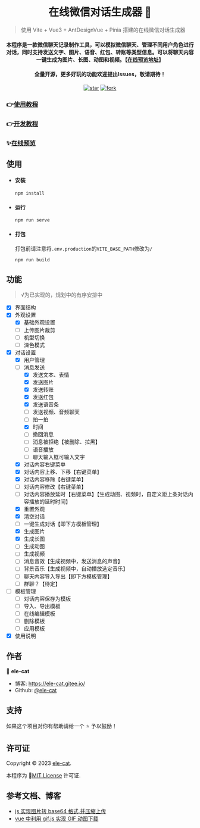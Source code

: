 <h1 align="center">在线微信对话生成器 👋</h1>

> 使用 Vite + Vue3 + AntDesignVue + Pinia 搭建的在线微信对话生成器

<div align="center">
  <h4>本程序是一款微信聊天记录制作工具，可以模拟微信聊天、管理不同用户角色进行对话，同时支持发送文字、图片、语音、红包、转账等类型信息。可以将聊天内容一键生成为图片、长图、动图和视频。【<a href='https://ele-cat.gitee.io/vue3-wechat-tool/' target="_blank">在线预览地址</a>】</h4>
  <h4>全量开源，更多好玩的功能欢迎提出Issues，敬请期待！</h4>
</div>

<div align="center">
  <a href='https://gitee.com/ele-cat/vue3-wechat-tool/stargazers' target="_blank"><img src='https://gitee.com/ele-cat/vue3-wechat-tool/badge/star.svg?theme=dark' alt='star'></img></a>
  <a href='https://gitee.com/ele-cat/vue3-wechat-tool/members' target="_blank"><img src='https://gitee.com/ele-cat/vue3-wechat-tool/badge/fork.svg?theme=dark' alt='fork'></img></a>
</div>

<!-- <img alt="欢迎⭐️" src="https://img.shields.io/badge/欢迎-⭐️-blue.svg?cacheSeconds=2592000" /> -->
### 👉<a href='https://ele-cat.gitee.io/tools/Vue3WechatTool.html#使用教程' target="_blank">使用教程</a>
### 👉<a href='https://ele-cat.gitee.io/tools/Vue3WechatTool.html#开发教程' target="_blank">开发教程</a>
### ✨<a href='https://ele-cat.gitee.io/vue3-wechat-tool/' target="_blank">在线预览</a>

## 使用

- #### 安装

  ```
  npm install
  ```

- #### 运行

  ```
  npm run serve
  ```

- #### 打包

  打包前请注意将`.env.production`的`VITE_BASE_PATH`修改为`/`

  ```
  npm run build
  ```

## 功能
> √为已实现的，规划中的有序安排中

- [x] 界面结构
- [x] 外观设置
  - [x] 基础外观设置
  - [ ] 上传图片裁剪
  - [ ] 机型切换
  - [ ] 深色模式
- [x] 对话设置
  - [x] 用户管理
  - [ ] 消息发送
    - [x] 发送文本、表情
    - [x] 发送图片
    - [x] 发送转账
    - [x] 发送红包
    - [x] 发送语音条
    - [ ] 发送视频、音频聊天
    - [ ] 拍一拍
    - [x] 时间
    - [ ] 撤回消息
    - [ ] 消息被拒绝【被删除、拉黑】
    - [ ] 语音播放
    - [ ] 聊天输入框可输入文字
  - [x] 对话内容右键菜单
  - [x] 对话内容上移、下移【右键菜单】
  - [x] 对话内容移除【右键菜单】
  - [ ] 对话内容修改【右键菜单】
  - [ ] 对话内容播放延时【右键菜单】【生成动图、视频时，自定义距上条对话内容播放的延时时间】
  - [x] 重置外观
  - [x] 清空对话
  - [ ] 一键生成对话【即下方模板管理】
  - [x] 生成图片
  - [x] 生成长图
  - [ ] 生成动图
  - [ ] 生成视频
  - [ ] 消息音效【生成视频中，发送消息的声音】
  - [ ] 背景音乐【生成视频中，自动播放选定音乐】
  - [ ] 聊天内容导入导出【即下方模板管理】
  - [ ] 群聊？【待定】
- [ ] 模板管理
  - [ ] 对话内容保存为模板
  - [ ] 导入、导出模板
  - [ ] 在线编辑模板
  - [ ] 删除模板
  - [ ] 应用模板
- [x] 使用说明

## 作者

👤 **ele-cat**

- 博客: <a href='https://ele-cat.gitee.io/' target="_blank">https://ele-cat.gitee.io/</a>
- Github: <a href='https://github.com/ele-cat' target="_blank">@ele-cat</a>

## 支持

如果这个项目对你有帮助请给一个 ⭐️ 予以鼓励！

## 许可证

Copyright © 2023 <a href='https://gitee.com/ele-cat' target="_blank">ele-cat</a>.<br />

本程序为 📝<a href='https://gitee.com/ele-cat/vue3-wechat-tool/blob/master/LICENSE' target="_blank">MIT License</a> 许可证.

## 参考文档、博客

- <a href='https://codeleading.com/article/74243318780/' target="_blank">js 实现图片转 base64 格式,并压缩上传</a>
- <a href='https://blog.csdn.net/weixin_43695894/article/details/125205715' target="_blank">vue 中利用 gif.js 实现 GIF 动图下载</a>
